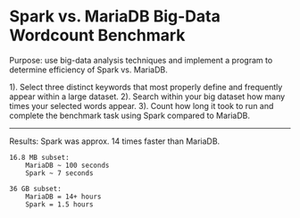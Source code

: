 # Spark vs. MariaDB Big-Data Wordcount Benchmark

Purpose: use big-data analysis techniques and implement a program to determine efficiency of Spark vs. MariaDB. 

1). Select three distinct keywords that most properly define and frequently appear within a large dataset.
2). Search within your big dataset how many times your selected words appear.
3). Count how long it took to run and complete the benchmark task using Spark compared to MariaDB.

----------------------------------------------------------------------------------------
Results: Spark was approx. 14 times faster than MariaDB.

    16.8 MB subset:
	    MariaDB ~ 100 seconds
	    Spark ~ 7 seconds

    36 GB subset:
	    MariaDB = 14+ hours
	    Spark = 1.5 hours


